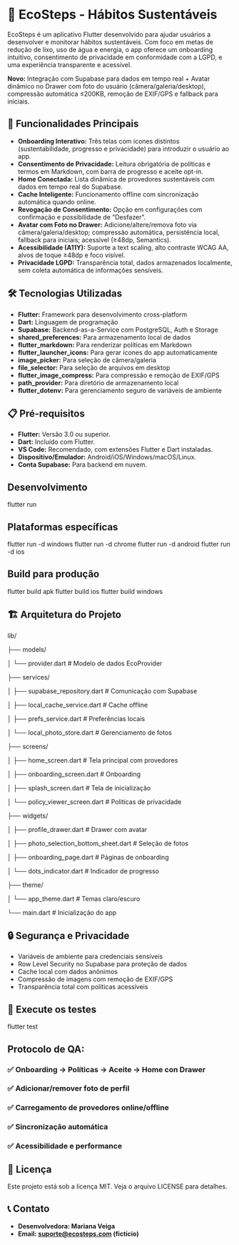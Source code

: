# 🌱 EcoSteps - Hábitos Sustentáveis

EcoSteps é um aplicativo Flutter desenvolvido para ajudar usuários a desenvolver e monitorar hábitos sustentáveis. Com foco em metas de redução de lixo, uso de água e energia, o app oferece um onboarding intuitivo, consentimento de privacidade em conformidade com a LGPD, e uma experiência transparente e acessível.

**Novo:** Integração com Supabase para dados em tempo real + Avatar dinâmico no Drawer com foto do usuário (câmera/galeria/desktop), compressão automática ≤200KB, remoção de EXIF/GPS e fallback para iniciais.

## 🚀 Funcionalidades Principais

* **Onboarding Interativo:** Três telas com ícones distintos (sustentabilidade, progresso e privacidade) para introduzir o usuário ao app.
* **Consentimento de Privacidade:** Leitura obrigatória de políticas e termos em Markdown, com barra de progresso e aceite opt-in.
* **Home Conectada:** Lista dinâmica de provedores sustentáveis com dados em tempo real do Supabase.
* **Cache Inteligente:** Funcionamento offline com sincronização automática quando online.
* **Revogação de Consentimento:** Opção em configurações com confirmação e possibilidade de "Desfazer".
* **Avatar com Foto no Drawer:** Adicione/altere/remova foto via câmera/galeria/desktop; compressão automática, persistência local, fallback para iniciais; acessível (≥48dp, Semantics).
* **Acessibilidade (A11Y):** Suporte a text scaling, alto contraste WCAG AA, alvos de toque ≥48dp e foco visível.
* **Privacidade LGPD:** Transparência total, dados armazenados localmente, sem coleta automática de informações sensíveis.

## 🛠️ Tecnologias Utilizadas

* **Flutter:** Framework para desenvolvimento cross-platform
* **Dart:** Linguagem de programação
* **Supabase:** Backend-as-a-Service com PostgreSQL, Auth e Storage
* **shared_preferences:** Para armazenamento local de dados
* **flutter_markdown:** Para renderizar políticas em Markdown
* **flutter_launcher_icons:** Para gerar ícones do app automaticamente
* **image_picker:** Para seleção de câmera/galeria
* **file_selector:** Para seleção de arquivos em desktop
* **flutter_image_compress:** Para compressão e remoção de EXIF/GPS
* **path_provider:** Para diretório de armazenamento local
* **flutter_dotenv:** Para gerenciamento seguro de variáveis de ambiente

## 📋 Pré-requisitos

* **Flutter:** Versão 3.0 ou superior.
* **Dart:** Incluído com Flutter.
* **VS Code:** Recomendado, com extensões Flutter e Dart instaladas.
* **Dispositivo/Emulador:** Android/iOS/Windows/macOS/Linux.
* **Conta Supabase:** Para backend em nuvem.

## Desenvolvimento
flutter run

## Plataformas específicas
flutter run -d windows
flutter run -d chrome
flutter run -d android
flutter run -d ios

## Build para produção
flutter build apk
flutter build ios
flutter build windows

## 🏗️ Arquitetura do Projeto

lib/

├── models/

│   └── provider.dart                # Modelo de dados EcoProvider

├── services/

│   ├── supabase_repository.dart     # Comunicação com Supabase

│   ├── local_cache_service.dart     # Cache offline

│   ├── prefs_service.dart           # Preferências locais

│   └── local_photo_store.dart       # Gerenciamento de fotos

├── screens/

│   ├── home_screen.dart             # Tela principal com provedores

│   ├── onboarding_screen.dart       # Onboarding

│   ├── splash_screen.dart           # Tela de inicialização

│   └── policy_viewer_screen.dart    # Políticas de privacidade

├── widgets/

│   ├── profile_drawer.dart                   # Drawer com avatar

│   ├── photo_selection_bottom_sheet.dart     # Seleção de fotos

│   ├── onboarding_page.dart                  # Páginas de onboarding

│   └── dots_indicator.dart                   # Indicador de progresso

├── theme/

│   └── app_theme.dart             # Temas claro/escuro

└── main.dart                      # Inicialização do app

## 🔒 Segurança e Privacidade
* Variáveis de ambiente para credenciais sensíveis
* Row Level Security no Supabase para proteção de dados
* Cache local com dados anônimos
* Compressão de imagens com remoção de EXIF/GPS
* Transparência total com políticas acessíveis

## 🧪 Execute os testes
flutter test

## Protocolo de QA:
### ✅ Onboarding → Políticas → Aceite → Home con Drawer
### ✅ Adicionar/remover foto de perfil
### ✅ Carregamento de provedores online/offline
### ✅ Sincronização automática
### ✅ Acessibilidade e performance

## 📄 Licença
Este projeto está sob a licença MIT. Veja o arquivo LICENSE para detalhes.

## 📞 Contato
* **Desenvolvedora: Mariana Veiga**
* **Email: suporte@ecosteps.com (fictício)**
